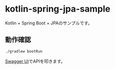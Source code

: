 # kotlin-spring-jpa-sample
Kotlin + Spring Boot + JPAのサンプルです。

## 動作確認

```bash
./gradlew bootRun
```

[Swagger UI](http://localhost:8080/swagger-ui.html)でAPIを叩きます。
